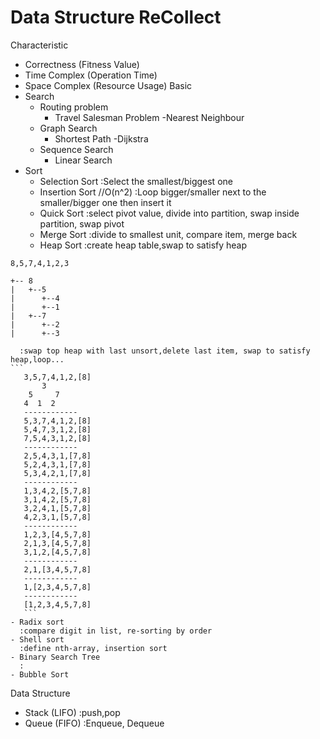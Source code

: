 # Data Structure ReCollect
Characteristic
  - Correctness (Fitness Value)
  - Time Complex (Operation Time)
  - Space Complex (Resource Usage)
Basic
  - Search
    - Routing problem
	  - Travel Salesman Problem
	    -Nearest Neighbour
    - Graph Search
      - Shortest Path
        -Dijkstra
    - Sequence Search
	  - Linear Search
  - Sort
    - Selection Sort
	  :Select the smallest/biggest one
	- Insertion Sort //O(n^2)
	  :Loop bigger/smaller next to the smaller/bigger one then insert it
	- Quick Sort
	  :select pivot value, divide into partition, swap inside partition, swap pivot
	- Merge Sort
	  :divide to smallest unit, compare item, merge back 
	- Heap Sort
	  :create heap table,swap to satisfy heap
```
8,5,7,4,1,2,3
 
+-- 8
|   +--5
|      +--4
|      +--1
|   +--7
|      +--2
|      +--3
```
	  :swap top heap with last unsort,delete last item, swap to satisfy heap,loop...
	```
	   3,5,7,4,1,2,[8]
           3
		5     7
       4  1  2
	   ------------
	   5,3,7,4,1,2,[8]
       5,4,7,3,1,2,[8]
       7,5,4,3,1,2,[8]
       ------------
       2,5,4,3,1,[7,8]
       5,2,4,3,1,[7,8]
       5,3,4,2,1,[7,8]
       ------------
       1,3,4,2,[5,7,8]
       3,1,4,2,[5,7,8]
       3,2,4,1,[5,7,8]
       4,2,3,1,[5,7,8]
       ------------
       1,2,3,[4,5,7,8]
       2,1,3,[4,5,7,8]
       3,1,2,[4,5,7,8]
       ------------
       2,1,[3,4,5,7,8]
       ------------
	   1,[2,3,4,5,7,8]
	   ------------
       [1,2,3,4,5,7,8]
       ```
	- Radix sort
	  :compare digit in list, re-sorting by order
	- Shell sort
	  :define nth-array, insertion sort
	- Binary Search Tree
	  :
	- Bubble Sort
Data Structure
  - Stack (LIFO)
    :push,pop
  - Queue (FIFO)
    :Enqueue, Dequeue
